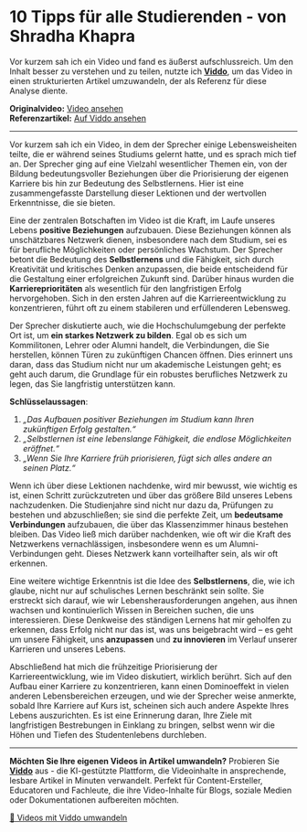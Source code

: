 # 10 Tipps für alle Studierenden - von Shradha Khapra

Vor kurzem sah ich ein Video und fand es äußerst aufschlussreich. Um den Inhalt besser zu verstehen und zu teilen, nutzte ich **[Viddo](https://viddo.pro/)**, um das Video in einen strukturierten Artikel umzuwandeln, der als Referenz für diese Analyse diente.

**Originalvideo:** [Video ansehen](https://www.youtube.com/watch?v=HTnYadnefBA)  
**Referenzartikel:** [Auf Viddo ansehen](https://viddo.pro/zh/video-result/69e50c1b-69c2-4600-9764-a15032be19bc)

---

Vor kurzem sah ich ein Video, in dem der Sprecher einige Lebensweisheiten teilte, die er während seines Studiums gelernt hatte, und es sprach mich tief an. Der Sprecher ging auf eine Vielzahl wesentlicher Themen ein, von der Bildung bedeutungsvoller Beziehungen über die Priorisierung der eigenen Karriere bis hin zur Bedeutung des Selbstlernens. Hier ist eine zusammengefasste Darstellung dieser Lektionen und der wertvollen Erkenntnisse, die sie bieten.

Eine der zentralen Botschaften im Video ist die Kraft, im Laufe unseres Lebens **positive Beziehungen** aufzubauen. Diese Beziehungen können als unschätzbares Netzwerk dienen, insbesondere nach dem Studium, sei es für berufliche Möglichkeiten oder persönliches Wachstum. Der Sprecher betont die Bedeutung des **Selbstlernens** und die Fähigkeit, sich durch Kreativität und kritisches Denken anzupassen, die beide entscheidend für die Gestaltung einer erfolgreichen Zukunft sind. Darüber hinaus wurden die **Karriereprioritäten** als wesentlich für den langfristigen Erfolg hervorgehoben. Sich in den ersten Jahren auf die Karriereentwicklung zu konzentrieren, führt oft zu einem stabileren und erfüllenderen Lebensweg.

Der Sprecher diskutierte auch, wie die Hochschulumgebung der perfekte Ort ist, um **ein starkes Netzwerk zu bilden**. Egal ob es sich um Kommilitonen, Lehrer oder Alumni handelt, die Verbindungen, die Sie herstellen, können Türen zu zukünftigen Chancen öffnen. Dies erinnert uns daran, dass das Studium nicht nur um akademische Leistungen geht; es geht auch darum, die Grundlage für ein robustes berufliches Netzwerk zu legen, das Sie langfristig unterstützen kann.

**Schlüsselaussagen**:
1. *„Das Aufbauen positiver Beziehungen im Studium kann Ihren zukünftigen Erfolg gestalten.“*
2. *„Selbstlernen ist eine lebenslange Fähigkeit, die endlose Möglichkeiten eröffnet.“*
3. *„Wenn Sie Ihre Karriere früh priorisieren, fügt sich alles andere an seinen Platz.“*

Wenn ich über diese Lektionen nachdenke, wird mir bewusst, wie wichtig es ist, einen Schritt zurückzutreten und über das größere Bild unseres Lebens nachzudenken. Die Studienjahre sind nicht nur dazu da, Prüfungen zu bestehen und abzuschließen; sie sind die perfekte Zeit, um **bedeutsame Verbindungen** aufzubauen, die über das Klassenzimmer hinaus bestehen bleiben. Das Video ließ mich darüber nachdenken, wie oft wir die Kraft des Netzwerkens vernachlässigen, insbesondere wenn es um Alumni-Verbindungen geht. Dieses Netzwerk kann vorteilhafter sein, als wir oft erkennen.

Eine weitere wichtige Erkenntnis ist die Idee des **Selbstlernens**, die, wie ich glaube, nicht nur auf schulisches Lernen beschränkt sein sollte. Sie erstreckt sich darauf, wie wir Lebensherausforderungen angehen, aus ihnen wachsen und kontinuierlich Wissen in Bereichen suchen, die uns interessieren. Diese Denkweise des ständigen Lernens hat mir geholfen zu erkennen, dass Erfolg nicht nur das ist, was uns beigebracht wird – es geht um unsere Fähigkeit, uns **anzupassen** und **zu innovieren** im Verlauf unserer Karrieren und unseres Lebens.

Abschließend hat mich die frühzeitige Priorisierung der Karriereentwicklung, wie im Video diskutiert, wirklich berührt. Sich auf den Aufbau einer Karriere zu konzentrieren, kann einen Dominoeffekt in vielen anderen Lebensbereichen erzeugen, und wie der Sprecher weise anmerkte, sobald Ihre Karriere auf Kurs ist, scheinen sich auch andere Aspekte Ihres Lebens auszurichten. Es ist eine Erinnerung daran, Ihre Ziele mit langfristigen Bestrebungen in Einklang zu bringen, selbst wenn wir die Höhen und Tiefen des Studentenlebens durchleben.

---

**Möchten Sie Ihre eigenen Videos in Artikel umwandeln?** Probieren Sie **[Viddo](https://viddo.pro/)** aus - die KI-gestützte Plattform, die Videoinhalte in ansprechende, lesbare Artikel in Minuten verwandelt. Perfekt für Content-Ersteller, Educatoren und Fachleute, die ihre Video-Inhalte für Blogs, soziale Medien oder Dokumentationen aufbereiten möchten.

[🚀 Videos mit Viddo umwandeln](https://viddo.pro/)